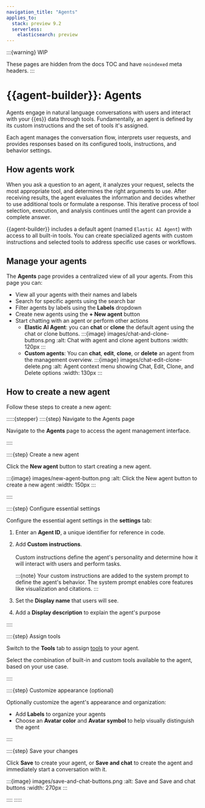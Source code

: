 ```yaml
---
navigation_title: "Agents"
applies_to:
  stack: preview 9.2
  serverless:
    elasticsearch: preview
---
```


:::{warning}
WIP

These pages are hidden from the docs TOC and have `noindexed` meta headers.
:::

# {{agent-builder}}: Agents

Agents engage in natural language conversations with users and interact with your {{es}} data through tools.
Fundamentally, an agent is defined by its custom instructions and the set of tools it's assigned.

Each agent manages the conversation flow, interprets user requests, and provides responses based on its configured tools, instructions, and behavior settings.

## How agents work

When you ask a question to an agent, it analyzes your request, selects the most appropriate tool, and determines the right arguments to use. After receiving results, the agent evaluates the information and decides whether to use additional tools or formulate a response. This iterative process of tool selection, execution, and analysis continues until the agent can provide a complete answer.

{{agent-builder}} includes a default agent (named `Elastic AI Agent`) with access to all built-in tools. You can create specialized agents with custom instructions and selected tools to address specific use cases or workflows.

## Manage your agents

The **Agents** page provides a centralized view of all your agents. From this page you can:

- View all your agents with their names and labels
- Search for specific agents using the search bar
- Filter agents by labels using the **Labels** dropdown
- Create new agents using the **+ New agent** button
- Start chatting with an agent or perform other actions
    - **Elastic AI Agent**: you can **chat** or **clone** the default agent using the chat or clone buttons.
      :::{image} images/chat-and-clone-buttons.png
      :alt: Chat with agent and clone agent buttons
      :width: 120px
      :::
    - **Custom agents**: You can **chat**, **edit**, **clone**, or **delete** an agent from the management overview.
      :::{image} images/chat-edit-clone-delete.png
      :alt: Agent context menu showing Chat, Edit, Clone, and Delete options
      :width: 130px
      :::

## How to create a new agent

Follow these steps to create a new agent:

:::::{stepper}
::::{step} Navigate to the Agents page

Navigate to the **Agents** page to access the agent management interface.

::::

::::{step} Create a new agent

Click the **New agent** button to start creating a new agent.

:::{image} images/new-agent-button.png
:alt: Click the New agent button to create a new agent
:width: 150px
:::


::::

::::{step} Configure essential settings

Configure the essential agent settings in the **settings** tab:

1. Enter an **Agent ID**, a unique identifier for reference in code.
1. Add **Custom instructions**.<br><br>Custom instructions define the agent's personality and determine how it will interact with users and perform tasks.

    :::{note}
    Your custom instructions are added to the system prompt to define the agent's behavior. The system prompt enables core features like visualization and citations.
    :::
1. Set the **Display name** that users will see.
1. Add a **Display description** to explain the agent's purpose

::::

::::{step} Assign tools

Switch to the **Tools** tab to assign [tools](tools.md) to your agent.

Select the combination of built-in and custom tools available to the agent, based on your use case.

::::

::::{step} Customize appearance (optional)

Optionally customize the agent's appearance and organization:

- Add **Labels** to organize your agents
- Choose an **Avatar color** and **Avatar symbol** to help visually distinguish the agent

::::

::::{step} Save your changes

Click **Save** to create your agent, or **Save and chat** to create the agent and immediately start a conversation with it.

:::{image} images/save-and-chat-buttons.png
:alt: Save and Save and chat buttons
:width: 270px
:::

::::
:::::